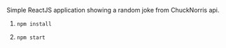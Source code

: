 Simple ReactJS application showing a random joke from ChuckNorris api.

1) `npm install`

2) `npm start`

